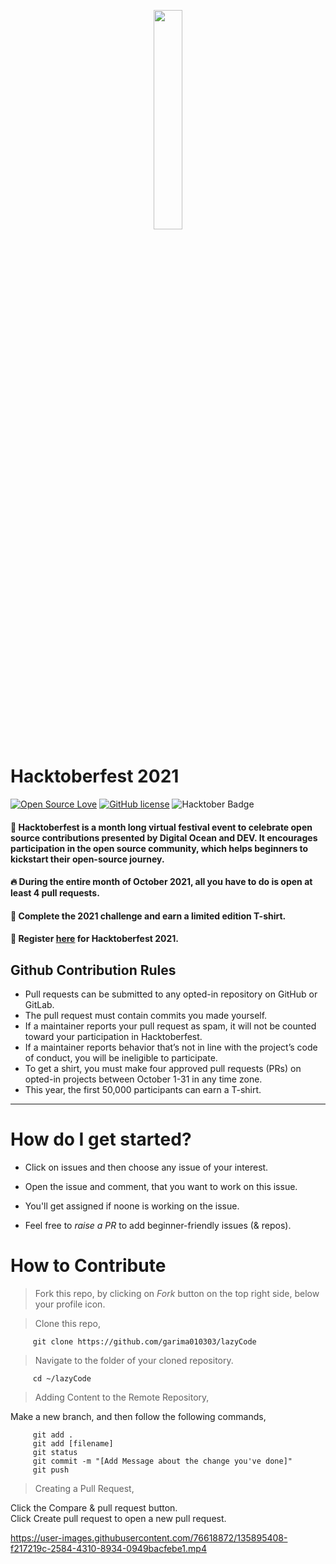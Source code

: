 <p align="center">
    <a href="https://hacktoberfest.digitalocean.com/">
        <img src="https://raw.githubusercontent.com/keshavsingh4522/hacktoberfest2021/35fc6060c5ddead5792f29a2437fea160dbe9804/Assets/logo-hacktoberfest-full.f42e3b1.svg" width="30%">
    </a>
</p>

# Hacktoberfest 2021

[![Open Source Love](https://badges.frapsoft.com/os/v2/open-source.svg?v=103)](https://github.com/garima010303) [![GitHub license](https://img.shields.io/github/license/vinitshahdeo/HacktoberFest2K19?logo=GITHUB&style=flat)](https://github.com/garima010303/Hacktoberfest2021/blob/master/LICENSE)
<img src="https://img.shields.io/badge/hacktoberfest-2021-blueviolet" alt="Hacktober Badge"/>

#### 🚀 Hacktoberfest is a month long virtual festival event to celebrate open source contributions presented by Digital Ocean and DEV. It encourages participation in the open source community, which helps beginners to kickstart their open-source journey.

#### 🔥  During the entire month of October 2021, all you have to do is open at least 4 pull requests.
#### 🎉 Complete the 2021 challenge and earn a limited edition T-shirt.
#### 📢 Register [here](https://hacktoberfest.digitalocean.com) for Hacktoberfest 2021.

## Github Contribution Rules
- Pull requests can be submitted to any opted-in repository on GitHub or GitLab.
- The pull request must contain commits you made yourself.
- If a maintainer reports your pull request as spam, it will not be counted toward your participation in Hacktoberfest.
- If a maintainer reports behavior that’s not in line with the project’s code of conduct, you will be ineligible to participate.
- To get a shirt, you must make four approved pull requests (PRs) on opted-in projects between October 1-31 in any time zone.
- This year, the first 50,000 participants can earn a T-shirt.
---

# How do I get started?

- Click on issues and then choose any issue of your interest.

- Open the issue and comment, that you want to work on this issue.

- You'll get assigned if noone is working on the issue.

- Feel free to *raise a PR* to add beginner-friendly issues (& repos).


# How to Contribute
> Fork this repo, by clicking on *Fork* button on the top right side, below your profile icon.

> Clone this repo, 

         git clone https://github.com/garima010303/lazyCode
> Navigate to the folder of your cloned repository.

         cd ~/lazyCode
> Adding Content to the Remote Repository,

  Make a new branch, and then follow the following commands,
  
         git add .
         git add [filename]
         git status
         git commit -m "[Add Message about the change you've done]"
         git push
> Creating a Pull Request,

   Click the Compare & pull request button.<br>
   Click Create pull request to open a new pull request.

       
         


         

https://user-images.githubusercontent.com/76618872/135895408-f217219c-2584-4310-8934-0949bacfebe1.mp4





 

